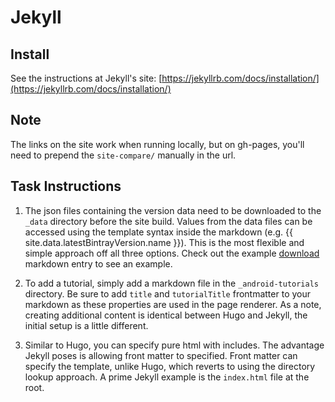 # Jekyll

## Install
See the instructions at Jekyll's site: [https://jekyllrb.com/docs/installation/](https://jekyllrb.com/docs/installation/)

## Note
The links on the site work when running locally, but on gh-pages, you'll need to prepend the ```site-compare/``` manually in the url.

## Task Instructions
1. The json files containing the version data need to be downloaded to the ```_data``` directory before the site build. Values from the data files can be accessed using the template syntax inside the markdown (e.g. {{ site.data.latestBintrayVersion.name }}). This is the most flexible and simple approach off all three options. Check out the example [download](https://github.com/zglueck/site-compare/blob/master/jekyll/android/download.md) markdown entry to see an example.

2. To add a tutorial, simply add a markdown file in the ```_android-tutorials``` directory. Be sure to add ```title``` and ```tutorialTitle``` frontmatter to your markdown as these properties are used in the page renderer. As a note, creating additional content is identical between Hugo and Jekyll, the initial setup is a little different.

3. Similar to Hugo, you can specify pure html with includes. The advantage Jekyll poses is allowing front matter to specified. Front matter can specify the template, unlike Hugo, which reverts to using the directory lookup approach. A prime Jekyll example is the ```index.html``` file at the root.